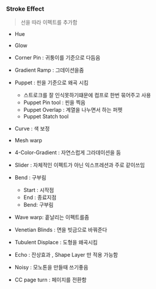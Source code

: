 
### Stroke Effect 
> 선을 따라 이펙트를 추가함

- Hue 
- Glow 
- Corner Pin : 귀퉁이를 기준으로 다듬음
- Gradient Ramp : 그데이션을줌
- Puppet : 핀을 기준으로 왜곡 시킴
    - 스트로크를 잘 인식못하기떄문에 컴프로 한번 묶어주고 사용
    - Puppet Pin tool : 핀을 찍음
    - Puppet Overlap : 계열을 나누면서 하는 퍼펫
    - Puppet Statch tool 
- Curve : 색 보정 
- Mesh warp 
- 4-Color-Gradient : 자연스럽게 그라데이션을 둠 
- Slider : 자체적인 이펙트가 아닌 익스프레션과 주로 같이쓰임
- Bend : 구부림 
    - Start : 시작점
    - End : 종료지점
    - Bend: 구부림
    
- Wave warp: 흩날리는 이펙트를줌
- Venetian Blinds : 면을 빗금으로 바꿔준다
- Tubulent Displace : 도형을 왜곡시킴
- Echo : 잔상효과 , Shape Layer 만 적용 가능함
- Noisy : 모노톤을 만들때 쓰기좋음
- CC page turn : 페이지를 전환함